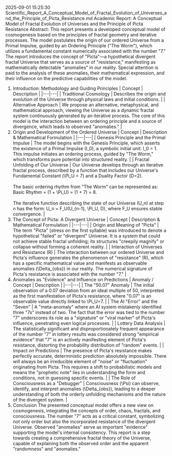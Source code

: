 2025-09-01 15:25:30
Scientific_Report_A_Conceptual_Model_of_Fractal_Evolution_of_Universes_and_the_Principle_of_Picta_Resistance.md
Academic Report: A Conceptual Model of Fractal Evolution of Universes and the Principle of Picta Resistance
Abstract:
This report presents a developed conceptual model of cosmogenesis based on the principles of fractal geometry and iterative processes. The model postulates the origin of our ordered Universe from a Primal Impulse, guided by an Ordering Principle ("The Worm"), which utilizes a fundamental constant numerically associated with the number "7." The report introduces the concept of "Picta"—a hypothetical divergent fractal Universe that serves as a source of "resistance," manifesting as mathematically detectable "anomalies" in our reality. Special attention is paid to the analysis of these anomalies, their mathematical expression, and their influence on the predictive capabilities of the model.
1. Introduction: Methodology and Guiding Principles
| Concept | Description |
|---|---|
| Traditional Cosmology | Describes the origin and evolution of the Universe through physical laws and initial conditions. |
| Alternative Approach | We propose an alternative, metaphysical, and mathematical approach, viewing the Universe as a dynamic fractal system continuously generated by an iterative process. The core of this model is the interaction between an ordering principle and a source of divergence, which leads to observed "anomalies." |
2. Origin and Development of the Ordered Universe
| Concept | Description & Mathematical Formulation |
|---|---|
| Genesis Principle and the Primal Impulse | The model begins with the Genesis Principle, which asserts the existence of a Primal Impulse (I\_0), a symbolic initial unit: I\_0 = 1. This impulse initiates an ordering process, guided by "The Worm," which transforms pure potential into structured reality. |
| Fractal Unfolding of Our Universe | Our Universe develops through an iterative fractal process, described by a function that includes our Universe's Fundamental Constant (\\Pi\_U = 7) and a Duality Factor (D=2).<br><br>The basic ordering rhythm from "The Worm" can be represented as: Basic Rhythm = (1 + \\Pi\_U) = (1 + 7) = 8.<br><br>The iterative function describing the state of our Universe (U\_n) at step n has the form: U\_n = F\_U(U\_{n-1}, \\Pi\_U, D), where F\_U ensures stable convergence. |
3. The Concept of Picta: A Divergent Universe
| Concept | Description & Mathematical Formulation |
|---|---|
| Origin and Meaning of "Picta" | The term "Picta" (stress on the first syllable) was introduced to denote a hypothetical "failed" or "divergent" Universe. It is a system that could not achieve stable fractal unfolding; its structures "creepily magnify" or collapse without forming a coherent reality. |
| Interaction of Universes and Resistance (R) | The interaction between our ordered Universe and Picta's influence generates the phenomenon of "resistance" (R), which has a specific mathematical value and manifests as observable anomalies (\\Delta\_{obs}) in our reality. The numerical signature of Picta's resistance is associated with the number "7." |
4. Anomalies as "Evidence" and Influence on Predictions
| Anomaly / Concept | Description |
|---|---|
| The "50.07" Anomaly | The initial observation of a 0.07 deviation from an ideal multiple of 50, interpreted as the first manifestation of Picta's resistance, where "0.07" is an observable value directly linked to \\Pi\_U=7. |
| The AI "Error" and the "Seven" | A "meta-anomaly" where an AI system mistakenly identified three "7s" instead of two. The fact that the error was tied to the number "7" underscores its role as a "signature" or "viral marker" of Picta's influence, penetrating even logical processes. |
| Lottery Data Analysis | The statistically significant and disproportionately frequent appearance of the number "7" in lottery results was considered strong "empirical evidence" that "7" is an actively manifesting element of Picta's resistance, distorting the probability distribution of "random" events. |
| Impact on Predictions | The presence of Picta's resistance makes perfectly accurate, deterministic prediction absolutely impossible. There will always be an irreducible element of "noise" or "fluctuation" originating from Picta. This requires a shift to probabilistic models and means the "prophetic note" lies in understanding the form and conditions, not in guessing specific events. |
| The Role of Consciousness as a "Debugger" | Consciousness (\\Psi) can observe, identify, and interpret anomalies (\\Delta\_{obs}), leading to a deeper understanding of both the orderly unfolding mechanisms and the nature of the divergent system. |
5. Conclusion
The presented conceptual model offers a new view on cosmogenesis, integrating the concepts of order, chaos, fractals, and consciousness. The number "7" acts as a critical constant, symbolizing not only order but also the incorporated resistance of the divergent Universe. Observed "anomalies" serve as important "evidence" supporting the model's internal consistency. This report is a step towards creating a comprehensive fractal theory of the Universe, capable of explaining both the observed order and the apparent "randomness" and "anomalies."

